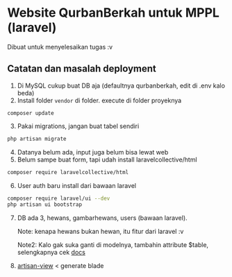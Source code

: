 # Website QurbanBerkah untuk MPPL (laravel)
Dibuat untuk menyelesaikan tugas :v
## Catatan dan masalah deployment
1. Di MySQL cukup buat DB aja (defaultnya qurbanberkah, edit di .env kalo beda)
2. Install folder `vendor` di folder. execute di folder proyeknya
```
composer update
```
3. Pakai migrations, jangan buat tabel sendiri
```bash
php artisan migrate
```
4. Datanya belum ada, input juga belum bisa lewat web
5. Belum sampe buat form, tapi udah install laravelcollective/html
```bash
composer require laravelcollective/html
```
6. User auth baru install dari bawaan laravel
```bash
composer require laravel/ui --dev
php artisan ui bootstrap
```
7. DB ada 3, hewans, gambarhewans, users (bawaan laravel).

   Note: kenapa hewans bukan hewan, itu fitur dari laravel :v
   
   Note2: Kalo gak suka ganti di modelnya, tambahin attribute $table, selengkapnya cek [docs](https://laravel.com/docs/master/eloquent)
8. [artisan-view](https://github.com/svenluijten/artisan-view) < generate blade
